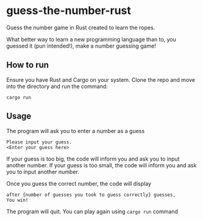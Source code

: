 # guess-the-number-rust
Guess the number game in Rust created to learn the ropes.

What better way to learn a new programming language than to, you guessed it (pun intended!), make a number guessing game!

## How to run
Ensure you have Rust and Cargo on your system.
Clone the repo and move into the directory and run the command:

```
cargo run
```

## Usage
The program will ask you to enter a number as a guess

```
Please input your guess.
<Enter your guess here>
```

If your guess is too big, the code will inform you and ask you to input another number.
If your guess is too small, the code will inform you and ask you to input another number.

Once you guess the correct number, the code will display

```
after {number of guesses you took to guess correctly} guesses,
You win!
```

The program will quit. You can play again using ```cargo run``` command

